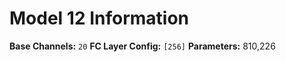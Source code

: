 # Model 12 Information

**Base Channels:** `20`
**FC Layer Config:** `[256]`
**Parameters:** 810,226
